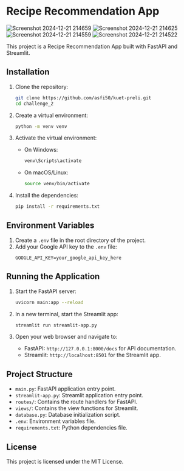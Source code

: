 # Recipe Recommendation App
![Screenshot 2024-12-21 214659](https://github.com/user-attachments/assets/809dec6f-1410-4422-8501-384219e22e8e)
![Screenshot 2024-12-21 214625](https://github.com/user-attachments/assets/9ee5da95-397b-45cb-b701-585d4aeb9907)
![Screenshot 2024-12-21 214559](https://github.com/user-attachments/assets/0344adcb-766d-4258-9475-14e5285eaaf7)
![Screenshot 2024-12-21 214522](https://github.com/user-attachments/assets/e25b7ca1-08b6-4938-af0d-bb90d4f84d5f)

This project is a Recipe Recommendation App built with FastAPI and Streamlit.

## Installation

1. Clone the repository:
    ```sh
    git clone https://github.com/asfi50/kuet-preli.git
    cd challenge_2
    ```

2. Create a virtual environment:
    ```sh
    python -m venv venv
    ```

3. Activate the virtual environment:
    - On Windows:
        ```sh
        venv\Scripts\activate
        ```
    - On macOS/Linux:
        ```sh
        source venv/bin/activate
        ```

4. Install the dependencies:
    ```sh
    pip install -r requirements.txt
    ```

## Environment Variables

1. Create a `.env` file in the root directory of the project.
2. Add your Google API key to the `.env` file:
    ```properties
    GOOGLE_API_KEY=your_google_api_key_here
    ```

## Running the Application

1. Start the FastAPI server:
    ```sh
    uvicorn main:app --reload
    ```

2. In a new terminal, start the Streamlit app:
    ```sh
    streamlit run streamlit-app.py
    ```

3. Open your web browser and navigate to:
    - FastAPI: `http://127.0.0.1:8000/docs` for API documentation.
    - Streamlit: `http://localhost:8501` for the Streamlit app.

## Project Structure

- `main.py`: FastAPI application entry point.
- `streamlit-app.py`: Streamlit application entry point.
- `routes/`: Contains the route handlers for FastAPI.
- `views/`: Contains the view functions for Streamlit.
- `database.py`: Database initialization script.
- `.env`: Environment variables file.
- `requirements.txt`: Python dependencies file.

## License

This project is licensed under the MIT License.
